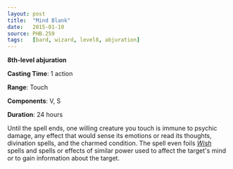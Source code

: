 ```yaml
---
layout: post
title:  "Mind Blank"
date:   2015-01-10
source: PHB.259
tags:   [bard, wizard, level8, abjuration]
---
```


**8th-level abjuration**

**Casting Time**: 1 action

**Range**: Touch

**Components**: V, S

**Duration**: 24 hours

Until the spell ends, one willing creature you touch is immune to psychic damage, any effect that would sense its emotions or read its thoughts, divination spells, and the charmed condition. The spell even foils *[Wish](wish)* spells and spells or effects of similar power used to affect the target's mind or to gain information about the target.
